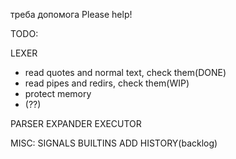 треба допомога
Please help!



TODO:

LEXER
-	read quotes and normal text, check them(DONE)
-	read pipes and redirs, check them(WIP)
-	protect memory 
-	(??)



PARSER
EXPANDER
EXECUTOR



MISC:
SIGNALS
BUILTINS
ADD HISTORY(backlog)

